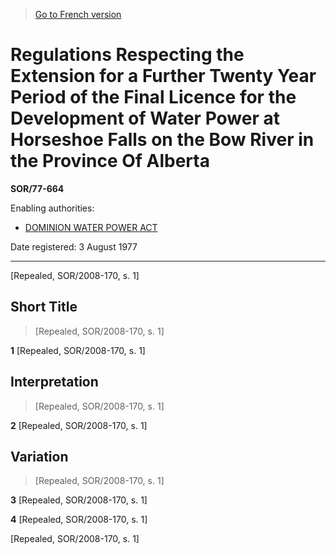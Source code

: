 > [Go to French version](/fr/Règlements/Décrets,%20ordonnances%20et%20règlements%20statutaires/77/664.md)

# Regulations Respecting the Extension for a Further Twenty Year Period of the Final Licence for the Development of Water Power at Horseshoe Falls on the Bow River in the Province Of Alberta

**SOR/77-664**

Enabling authorities: 
- [DOMINION WATER POWER ACT](/en/Acts/Revised%20Statutes%20of%20Canada/W/W-4.md)

Date registered: 3 August 1977

----------


[Repealed, SOR/2008-170, s. 1]



## Short Title
> [Repealed, SOR/2008-170, s. 1]



**1** [Repealed, SOR/2008-170, s. 1]




## Interpretation
> [Repealed, SOR/2008-170, s. 1]



**2** [Repealed, SOR/2008-170, s. 1]




## Variation
> [Repealed, SOR/2008-170, s. 1]



**3** [Repealed, SOR/2008-170, s. 1]



**4** [Repealed, SOR/2008-170, s. 1]


[Repealed, SOR/2008-170, s. 1]


